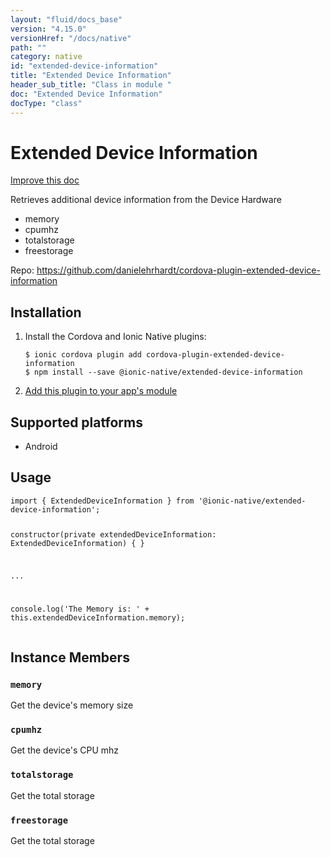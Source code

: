```yaml
---
layout: "fluid/docs_base"
version: "4.15.0"
versionHref: "/docs/native"
path: ""
category: native
id: "extended-device-information"
title: "Extended Device Information"
header_sub_title: "Class in module "
doc: "Extended Device Information"
docType: "class"
---
```


<h1 class="api-title">Extended Device Information</h1>

<a class="improve-v2-docs" href="http://github.com/ionic-team/ionic-native/edit/master/src/@ionic-native/plugins/extended-device-information/index.ts#L1">
  Improve this doc
</a>







<p>Retrieves additional device information from the Device Hardware</p>
<ul>
<li>memory</li>
<li>cpumhz</li>
<li>totalstorage</li>
<li>freestorage</li>
</ul>


<p>Repo:
  <a href="https://github.com/danielehrhardt/cordova-plugin-extended-device-information">
    https://github.com/danielehrhardt/cordova-plugin-extended-device-information
  </a>
</p>


<h2><a class="anchor" name="installation" href="#installation"></a>Installation</h2>
<ol class="installation">
  <li>Install the Cordova and Ionic Native plugins:<br>
    <pre><code class="nohighlight">$ ionic cordova plugin add cordova-plugin-extended-device-information
$ npm install --save @ionic-native/extended-device-information
</code></pre>
  </li>
  <li><a href="https://ionicframework.com/docs/native/#Add_Plugins_to_Your_App_Module">Add this plugin to your app's module</a></li>
</ol>



<h2><a class="anchor" name="platforms" href="#platforms"></a>Supported platforms</h2>
<ul>
  <li>Android</li>
</ul>






<h2><a class="anchor" name="usage" href="#usage"></a>Usage</h2>
<pre><code class="lang-typescript">import { ExtendedDeviceInformation } from &#39;@ionic-native/extended-device-information&#39;;


constructor(private extendedDeviceInformation: ExtendedDeviceInformation) { }

...

console.log(&#39;The Memory is: &#39; + this.extendedDeviceInformation.memory);
</code></pre>








<h2><a class="anchor" name="instance-members" href="#instance-members"></a>Instance Members</h2>
<h3><a class="anchor" name="memory" href="#memory"></a><code>memory</code></h3>


Get the device's memory size



<h3><a class="anchor" name="cpumhz" href="#cpumhz"></a><code>cpumhz</code></h3>


Get the device's CPU mhz



<h3><a class="anchor" name="totalstorage" href="#totalstorage"></a><code>totalstorage</code></h3>


Get the total storage



<h3><a class="anchor" name="freestorage" href="#freestorage"></a><code>freestorage</code></h3>


Get the total storage









